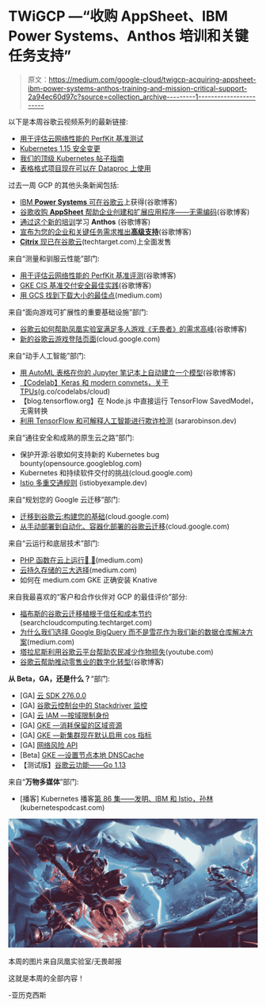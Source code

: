 # TWiGCP —“收购 AppSheet、IBM Power Systems、Anthos 培训和关键任务支持”

> 原文：<https://medium.com/google-cloud/twigcp-acquiring-appsheet-ibm-power-systems-anthos-training-and-mission-critical-support-2a94ec60d97c?source=collection_archive---------1----------------------->

以下是本周谷歌云视频系列的最新链接:

*   [用于评估云网络性能的 PerfKit 基准测试](http://gtech.run/a8qhc)
*   [Kubernetes 1.15 安全变更](http://gtech.run/d36bq)
*   [我们的顶级 Kubernetes 帖子指南](http://gtech.run/fzc35)
*   [表格格式项目现在可以在 Dataproc 上使用](http://gtech.run/fkub9)

过去一周 GCP 的其他头条新闻包括:

*   [IBM **Power Systems** 可在谷歌云](http://gtech.run/jg26z)上获得(谷歌博客)
*   [谷歌收购 **AppSheet** 帮助企业创建和扩展应用程序——无需编码](http://gtech.run/2b5pc)(谷歌博客)
*   [通过这个新的培训](http://gtech.run/bra4p)学习 **Anthos** (谷歌博客)
*   [宣布为您的企业和关键任务需求推出**高级支持**](http://gtech.run/4kdxm)(谷歌博客)
*   [**Citrix** 现已在谷歌云](http://gtech.run/4f7fd)(techtarget.com)上全面发售

来自“测量和驯服云性能”部门:

*   [用于评估云网络性能的 PerfKit 基准评测](http://gtech.run/wpu4t)(谷歌博客)
*   [GKE CIS 基准交付安全最佳实践](http://gtech.run/dz49w)(谷歌博客)
*   [用 GCS 找到下载大小的最佳点](http://gtech.run/hmtq7)(medium.com)

来自“面向游戏可扩展性的重要基础设施”部门:

*   [谷歌云如何帮助凤凰实验室满足多人游戏《无畏者》的需求高峰](http://gtech.run/7rh9h)(谷歌博客)
*   [新的谷歌云游戏登陆页面](http://gtech.run/fq6cz)(cloud.google.com)

来自“动手人工智能”部门:

*   [用 AutoML 表格在你的 Jupyter 笔记本上自动建立一个模型](http://gtech.run/uj4db)(谷歌博客)
*   [【Codelab】Keras 和 modern convnets，关于 TPUs](http://gtech.run/8kxqm)(g.co/codelabs/cloud)
*   【blog.tensorflow.org】在 Node.js 中直接运行 TensorFlow SavedModel，无需转换
*   [利用 TensorFlow 和可解释人工智能进行欺诈检测](http://gtech.run/4fvcs) (sararobinson.dev)

来自“通往安全和成熟的原生云之路”部门:

*   保护开源:谷歌如何支持新的 Kubernetes bug bounty(opensource.googleblog.com)
*   Kubernetes 和持续软件交付的挑战(cloud.google.com)
*   [Istio 多重交通规则](http://gtech.run/3upw2) (istiobyexample.dev)

来自“规划您的 Google 云迁移”部门:

*   [迁移到谷歌云:构建您的基础](http://gtech.run/x4zae)(cloud.google.com)
*   [从手动部署到自动化、容器化部署的谷歌云迁移](http://gtech.run/vrbgb)(cloud.google.com)

来自“云运行和底层技术”部门:

*   [PHP 函数在云上运行🐘 🎉](http://gtech.run/x86gw)(medium.com)
*   [云持久存储的三大选择](http://gtech.run/zw2b4)(medium.com)
*   如何在 medium.com GKE 正确安装 Knative

来自我最喜欢的“客户和合作伙伴对 GCP 的最佳评价”部分:

*   [福布斯的谷歌云迁移植根于信任和成本节约](http://gtech.run/bh672)(searchcloudcomputing.techtarget.com)
*   [为什么我们选择 Google BigQuery 而不是雪花作为我们新的数据仓库解决方案](http://gtech.run/n9fgy)(medium.com)
*   [塔拉尼斯利用谷歌云平台帮助农民减少作物损失](http://gtech.run/ty2t3)(youtube.com)
*   [谷歌云帮助推动零售业的数字化转型](http://gtech.run/puplg)(谷歌博客)

**从 Beta，GA，还是什么？**“部门:

*   [GA] [云 SDK 276.0.0](http://gtech.run/wfg8w)
*   [GA] [谷歌云控制台中的 Stackdriver 监控](http://gtech.run/v2xtc)
*   [GA] [云 IAM —按域限制身份](http://gtech.run/2lf9h)
*   [GA] [GKE —消耗保留的区域资源](http://gtech.run/8nn5l)
*   [GA] [GKE —新集群现在默认启用 cos 指标](http://gtech.run/yrtvu)
*   [GA] [网络风险 API](http://gtech.run/l6cx2)
*   [Beta] [GKE —设置节点本地 DNSCache](http://gtech.run/fa4jl)
*   【测试版】[谷歌云功能——Go 1.13](http://gtech.run/kcntf)

来自“**万物多媒体**”部门:

*   [播客] Kubernetes 播客[第 86 集——发明、IBM 和 Istio，孙林](http://gtech.run/nmrwd)(kubernetespodcast.com)

[![](img/cfc164f8e1974607254551be9774b661.png)](http://gtech.run/7rh9h)

本周的图片来自凤凰实验室/无畏邮报

这就是本周的全部内容！

-亚历克西斯